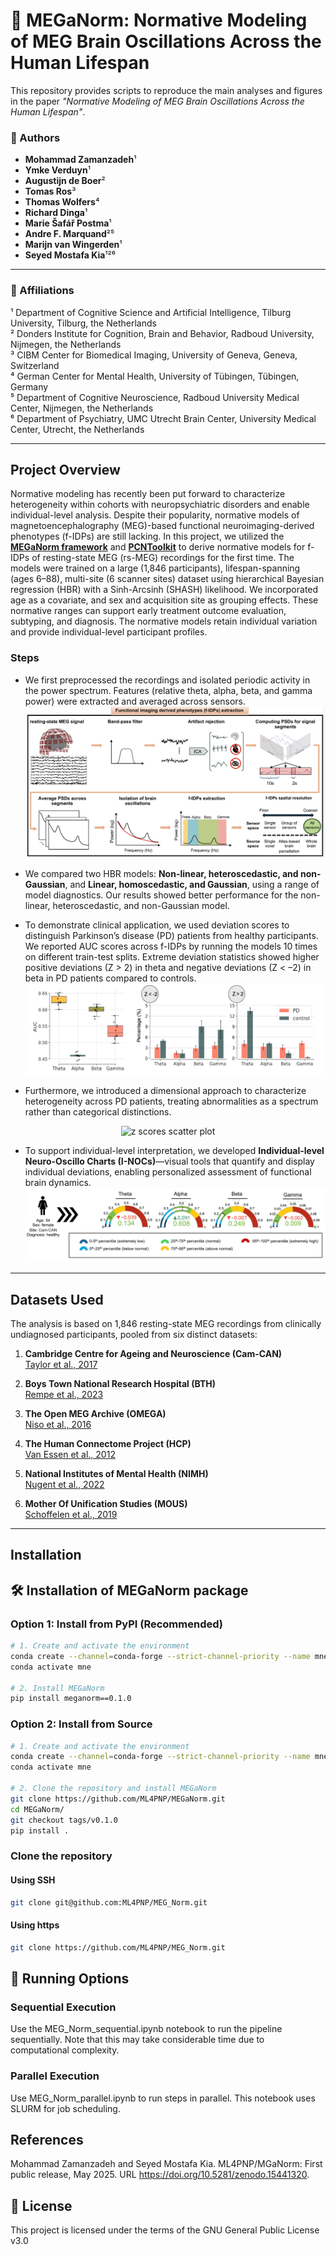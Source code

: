 # 🧠 MEGaNorm: Normative Modeling of MEG Brain Oscillations Across the Human Lifespan

This repository provides scripts to reproduce the main analyses and figures in the paper _"Normative Modeling of MEG Brain Oscillations Across the Human Lifespan"_.

### 📄 Authors

- **Mohammad Zamanzadeh**¹  
- **Ymke Verduyn**¹  
- **Augustijn de Boer**²  
- **Tomas Ros**³  
- **Thomas Wolfers**⁴  
- **Richard Dinga**¹  
- **Marie Šafář Postma**¹  
- **Andre F. Marquand**²⁵  
- **Marijn van Wingerden**¹  
- **Seyed Mostafa Kia**¹²⁶  

---

### 📍 Affiliations

¹ Department of Cognitive Science and Artificial Intelligence, Tilburg University, Tilburg, the Netherlands  
² Donders Institute for Cognition, Brain and Behavior, Radboud University, Nijmegen, the Netherlands  
³ CIBM Center for Biomedical Imaging, University of Geneva, Geneva, Switzerland  
⁴ German Center for Mental Health, University of Tübingen, Tübingen, Germany  
⁵ Department of Cognitive Neuroscience, Radboud University Medical Center, Nijmegen, the Netherlands  
⁶ Department of Psychiatry, UMC Utrecht Brain Center, University Medical Center, Utrecht, the Netherlands  

---

## Project Overview

Normative modeling has recently been put forward to characterize heterogeneity within cohorts with neuropsychiatric disorders and enable individual-level analysis. Despite their popularity, normative models of magnetoencephalography (MEG)-based functional neuroimaging-derived phenotypes (f-IDPs) are still lacking. In this project, we utilized the [**MEGaNorm framework**](https://pypi.org/project/meganorm/) and [**PCNToolkit**](https://pypi.org/project/pcntoolkit/) to derive normative models for f-IDPs of resting-state MEG (rs-MEG) recordings for the first time. The models were trained on a large (1,846 participants), lifespan-spanning (ages 6–88), multi-site (6 scanner sites) dataset using hierarchical Bayesian regression (HBR) with a Sinh-Arcsinh (SHASH) likelihood. We incorporated age as a covariate, and sex and acquisition site as grouping effects. These normative ranges can support early treatment outcome evaluation, subtyping, and diagnosis. The normative models retain individual variation and provide individual-level participant profiles.

### Steps

- We first preprocessed the recordings and isolated periodic activity in the power spectrum. Features (relative theta, alpha, beta, and gamma power) were extracted and averaged across sensors.  
  ![Flowchart](images/flowchart.png)

- We compared two HBR models: **Non-linear, heteroscedastic, and non-Gaussian**, and **Linear, homoscedastic, and Gaussian**, using a range of model diagnostics. Our results showed better performance for the non-linear, heteroscedastic, and non-Gaussian model.

- To demonstrate clinical application, we used deviation scores to distinguish Parkinson’s disease (PD) patients from healthy participants. We reported AUC scores across f-IDPs by running the models 10 times on different train-test splits. Extreme deviation statistics showed higher positive deviations (Z > 2) in theta and negative deviations (Z < –2) in beta in PD patients compared to controls.  
  ![Anomaly detection](images/anomaly_detection.png)

- Furthermore, we introduced a dimensional approach to characterize heterogeneity across PD patients, treating abnormalities as a spectrum rather than categorical distinctions.  
<p align="center">
  <img src="images/z_scores_scatter.pdf" alt="z scores scatter plot" width="260"/>
</p>


- To support individual-level interpretation, we developed **Individual-level Neuro-Oscillo Charts (I-NOCs)**—visual tools that quantify and display individual deviations, enabling personalized assessment of functional brain dynamics.  
  ![I-NOCs](images/I-NOCs.png)

---

## Datasets Used

The analysis is based on 1,846 resting-state MEG recordings from clinically undiagnosed participants, pooled from six distinct datasets:

1. **Cambridge Centre for Ageing and Neuroscience (Cam-CAN)**  
   [Taylor et al., 2017](https://doi.org/10.1016/j.neuroimage.2015.09.018)

2. **Boys Town National Research Hospital (BTH)**  
   [Rempe et al., 2023](https://doi.org/10.1073/pnas.2212776120)

3. **The Open MEG Archive (OMEGA)**  
   [Niso et al., 2016](10.1016/j.neuroimage.2015.04.028)

4. **The Human Connectome Project (HCP)**  
   [Van Essen et al., 2012](10.1016/j.neuroimage.2012.02.018)

5. **National Institutes of Mental Health (NIMH)**  
   [Nugent et al., 2022](https://doi.org/10.1038/s41597-022-01623-9)

6. **Mother Of Unification Studies (MOUS)**  
   [Schoffelen et al., 2019](https://doi.org/10.1038/s41597-019-0020-y)

---

## Installation

## 🛠️ Installation of MEGaNorm package

### Option 1: Install from PyPI (Recommended)

```bash
# 1. Create and activate the environment
conda create --channel=conda-forge --strict-channel-priority --name mne python=3.12 mne
conda activate mne

# 2. Install MEGaNorm
pip install meganorm==0.1.0
```

### Option 2: Install from Source
```bash
# 1. Create and activate the environment
conda create --channel=conda-forge --strict-channel-priority --name mne python=3.12 mne
conda activate mne

# 2. Clone the repository and install MEGaNorm
git clone https://github.com/ML4PNP/MEGaNorm.git
cd MEGaNorm/
git checkout tags/v0.1.0
pip install .
```

### Clone the repository
#### Using SSH
```bash   
git clone git@github.com:ML4PNP/MEG_Norm.git
```
#### Using https
```bash
git clone https://github.com/ML4PNP/MEG_Norm.git
```

## 🚀 Running Options

### Sequential Execution
Use the MEG_Norm_sequential.ipynb notebook to run the pipeline sequentially. Note that this may take considerable time due to computational complexity.

### Parallel Execution
Use MEG_Norm_parallel.ipynb to run steps in parallel. This notebook uses SLURM for job scheduling.

## References
Mohammad Zamanzadeh and Seyed Mostafa Kia. ML4PNP/MGaNorm: First public release, May 2025. URL https://doi.org/10.5281/zenodo.15441320.

## 📜 License
This project is licensed under the terms of the GNU General Public License v3.0